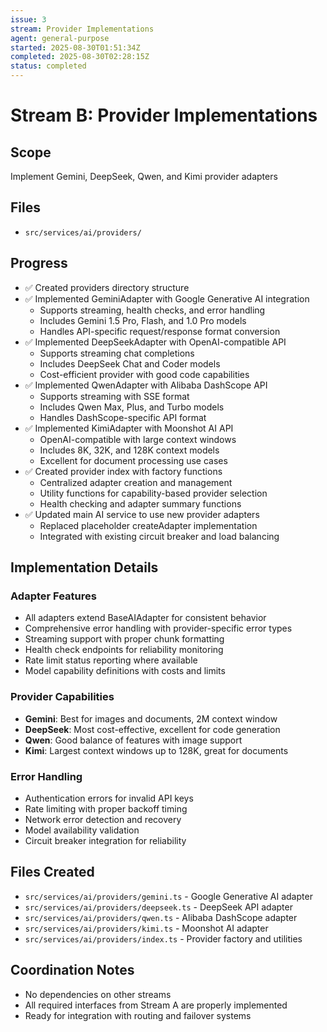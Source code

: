 ```yaml
---
issue: 3
stream: Provider Implementations
agent: general-purpose
started: 2025-08-30T01:51:34Z
completed: 2025-08-30T02:28:15Z
status: completed
---
```


# Stream B: Provider Implementations

## Scope
Implement Gemini, DeepSeek, Qwen, and Kimi provider adapters

## Files
- `src/services/ai/providers/`

## Progress
- ✅ Created providers directory structure
- ✅ Implemented GeminiAdapter with Google Generative AI integration
  - Supports streaming, health checks, and error handling
  - Includes Gemini 1.5 Pro, Flash, and 1.0 Pro models
  - Handles API-specific request/response format conversion
- ✅ Implemented DeepSeekAdapter with OpenAI-compatible API
  - Supports streaming chat completions
  - Includes DeepSeek Chat and Coder models
  - Cost-efficient provider with good code capabilities
- ✅ Implemented QwenAdapter with Alibaba DashScope API
  - Supports streaming with SSE format
  - Includes Qwen Max, Plus, and Turbo models
  - Handles DashScope-specific API format
- ✅ Implemented KimiAdapter with Moonshot AI API
  - OpenAI-compatible with large context windows
  - Includes 8K, 32K, and 128K context models
  - Excellent for document processing use cases
- ✅ Created provider index with factory functions
  - Centralized adapter creation and management
  - Utility functions for capability-based provider selection
  - Health checking and adapter summary functions
- ✅ Updated main AI service to use new provider adapters
  - Replaced placeholder createAdapter implementation
  - Integrated with existing circuit breaker and load balancing

## Implementation Details

### Adapter Features
- All adapters extend BaseAIAdapter for consistent behavior
- Comprehensive error handling with provider-specific error types
- Streaming support with proper chunk formatting
- Health check endpoints for reliability monitoring
- Rate limit status reporting where available
- Model capability definitions with costs and limits

### Provider Capabilities
- **Gemini**: Best for images and documents, 2M context window
- **DeepSeek**: Most cost-effective, excellent for code generation
- **Qwen**: Good balance of features with image support
- **Kimi**: Largest context windows up to 128K, great for documents

### Error Handling
- Authentication errors for invalid API keys
- Rate limiting with proper backoff timing
- Network error detection and recovery
- Model availability validation
- Circuit breaker integration for reliability

## Files Created
- `src/services/ai/providers/gemini.ts` - Google Generative AI adapter
- `src/services/ai/providers/deepseek.ts` - DeepSeek API adapter  
- `src/services/ai/providers/qwen.ts` - Alibaba DashScope adapter
- `src/services/ai/providers/kimi.ts` - Moonshot AI adapter
- `src/services/ai/providers/index.ts` - Provider factory and utilities

## Coordination Notes
- No dependencies on other streams
- All required interfaces from Stream A are properly implemented
- Ready for integration with routing and failover systems